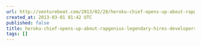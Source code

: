 ```yaml
---
url: http://venturebeat.com/2013/02/28/heroku-chief-opens-up-about-rapgenius-legendary-hires-developers-woman-problem/
created_at: 2013-03-01 01:42 UTC
published: false
title: heroku-chief-opens-up-about-rapgenius-legendary-hires-developers-woman-problem
tags: []
---
```



